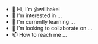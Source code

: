 - 👋 Hi, I’m @willhakel
- 👀 I’m interested in ...
- 🌱 I’m currently learning ...
- 💞️ I’m looking to collaborate on ...
- 📫 How to reach me ...

<!---
willhakel/willhakel is a ✨ special ✨ repository because its `README.md` (this file) appears on your GitHub profile.
You can click the Preview link to take a look at your changes.
--->
